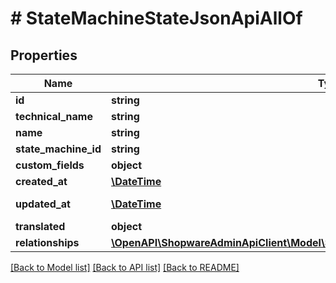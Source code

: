 # # StateMachineStateJsonApiAllOf

## Properties

Name | Type | Description | Notes
------------ | ------------- | ------------- | -------------
**id** | **string** |  | [optional]
**technical_name** | **string** |  |
**name** | **string** |  |
**state_machine_id** | **string** |  |
**custom_fields** | **object** |  | [optional]
**created_at** | [**\DateTime**](\DateTime.md) |  | [readonly]
**updated_at** | [**\DateTime**](\DateTime.md) |  | [optional] [readonly]
**translated** | **object** |  | [optional]
**relationships** | [**\OpenAPI\ShopwareAdminApiClient\Model\StateMachineStateJsonApiAllOfRelationships**](StateMachineStateJsonApiAllOfRelationships.md) |  | [optional]

[[Back to Model list]](../../README.md#models) [[Back to API list]](../../README.md#endpoints) [[Back to README]](../../README.md)
